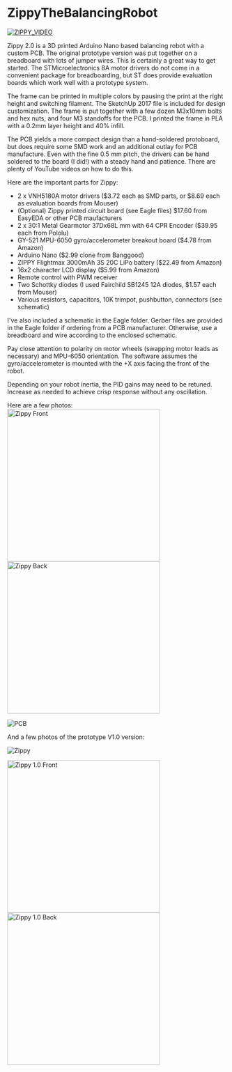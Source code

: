 # ZippyTheBalancingRobot

[![ZIPPY_VIDEO](https://img.youtube.com/vi/0io5SwitLzY/0.jpg)](https://www.youtube.com/watch?v=0io5SwitLzY) 

Zippy 2.0 is a 3D printed Arduino Nano based balancing robot with a custom PCB.  The original prototype version was put together on a breadboard with lots of jumper wires.  This is certainly a great way to get started.  The STMicroelectronics 8A motor drivers do not come in a convenient package for breadboarding, but ST does provide evaluation boards which work well with a prototype system.

The frame can be printed in multiple colors by pausing the print at the right height and switching filament.  The SketchUp 2017 file is included for design customization.  The frame is put together with a few dozen M3x10mm bolts and hex nuts, and four M3 standoffs for the PCB.  I printed the frame in PLA with a 0.2mm layer height and 40% infill.

The PCB yields a more compact design than a hand-soldered protoboard, but does require some SMD work and an additional outlay for PCB manufacture.  Even with the fine 0.5 mm pitch, the drivers can be hand soldered to the board (I did!) with a steady hand and patience.  There are plenty of YouTube videos on how to do this.

Here are the important parts for Zippy:
* 2 x VNH5180A motor drivers ($3.72 each as SMD parts, or $8.69 each as evaluation boards from Mouser)
* (Optional) Zippy printed circuit board (see Eagle files) $17.60 from EasyEDA or other PCB maufacturers
* 2 x 30:1 Metal Gearmotor 37Dx68L mm with 64 CPR Encoder ($39.95 each from Pololu)
* GY-521 MPU-6050 gyro/accelerometer breakout board ($4.78 from Amazon)
* Arduino Nano ($2.99 clone from Banggood)
* ZIPPY Flightmax 3000mAh 3S 20C LiPo battery ($22.49 from Amazon)
* 16x2 character LCD display ($5.99 from Amazon)
* Remote control with PWM receiver
* Two Schottky diodes (I used Fairchild SB1245 12A diodes, $1.57 each from Mouser)
* Various resistors, capacitors, 10K trimpot, pushbutton, connectors (see schematic)

I've also included a schematic in the Eagle folder.  Gerber files are provided in the Eagle folder if ordering from a PCB manufacturer.  Otherwise, use a breadboard and wire according to the enclosed schematic.

Pay close attention to polarity on motor wheels (swapping motor leads as necessary) and MPU-6050 orientation.  The software assumes the gyro/accelerometer is mounted with the +X axis facing the front of the robot.  

Depending on your robot inertia, the PID gains may need to be retuned.  Increase as needed to achieve crisp response without any oscillation.  

Here are a few photos:
<img src="/images/20170430-0002.jpg" alt="Zippy Front" width="350"> <img src="/images/20170430-0001.jpg" alt="Zippy Back" width="350"> 

<img src="/images/IMG_1352.jpg" alt="PCB">

And a few photos of the prototype V1.0 version:

![Zippy](/images/IMG_1362.JPG)

<img src="/images/IMG_1361.JPG" alt="Zippy 1.0 Front" width="350"> <img src="/images/IMG_1362.JPG" alt="Zippy 1.0 Back" width="350">




